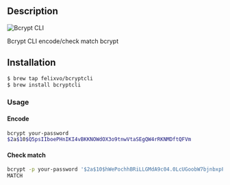 ## Description
![Bcrypt CLI](https://raw.githubusercontent.com/felixvo/homebrew-bcrypt/master/terminal.svg)

Bcrypt CLI encode/check match bcrypt

## Installation

```bash
$ brew tap felixvo/bcryptcli
$ brew install bcryptcli
```

### Usage
#### Encode

```bash
bcrypt your-password
$2a$10$Q5psIIboePHnIKI4vBKKNOWdOX3o9tnwVtaSEgQW4rRKNMDftQFVm
```

#### Check match

```bash
bcrypt -p your-password '$2a$10$hWePochhBRiLLGMdA9c04.0LcUGoobW7bjnbxpFT.ib6jlnCIlJ/6'
MATCH
```
